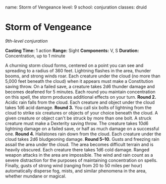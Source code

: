 name: Storm of Vengeance
level: 9
school: conjuration
classes: druid

# Storm of Vengeance
_9th-level conjuration_

**Casting Time:** 1 action
**Range:** Sight
**Components:** V, S
**Duration:** Concentration, up to 1 minute

A churning storm cloud forms, centered on a point you can see and spreading to a radius of 360 feet. Lightning flashes in the area, thunder booms, and strong winds roar. Each creature under the cloud (no more than 5,000 feet beneath the cloud) when it appears must make a Constitution saving throw. On a failed save, a creature takes 2d6 thunder damage and becomes deafened for 5 minutes.
Each round you maintain concentration on this spell, the storm produces additional effects on your turn.
**Round 2.** Acidic rain falls from the cloud. Each creature and object under the cloud takes 1d6 acid damage.
**Round 3.** You call six bolts of lightning from the cloud to strike six creatures or objects of your choice beneath the cloud. A given creature or object can't be struck by more than one bolt. A struck creature must make a Dexterity saving throw. The creature takes 10d6 lightning damage on a failed save, or half as much damage on a successful one.
**Round 4.** Hailstones rain down from the cloud. Each creature under the cloud takes 2d6 bludgeoning damage.
**Round 5–10.** Gusts and freezing rain assail the area under the cloud. The area becomes difficult terrain and is heavily obscured. Each creature there takes 1d6 cold damage. Ranged weapon attacks in the area are impossible. The wind and rain count as a severe distraction for the purposes of maintaining concentration on spells. Finally, gusts of strong wind (ranging from 20 to 50 miles per hour) automatically disperse fog, mists, and similar phenomena in the area, whether mundane or magical.
